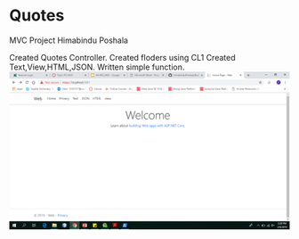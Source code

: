 # Quotes
MVC Project
Himabindu Poshala

Created Quotes Controller.
Created floders using CL1
Created Text,View,HTML,JSON.
Written simple function.
![Screenshot](https://github.com/HimabinduPoshala/Bus/blob/master/Screenshot%20.png)